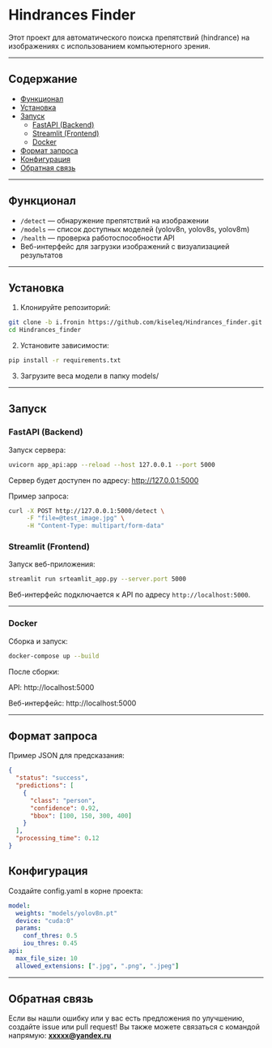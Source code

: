 
# Hindrances Finder

Этот проект для автоматического поиска препятствий (hindrance) на изображениях с использованием компьютерного зрения.

---

## Содержание

- [Функционал](#функционал)
- [Установка](#установка)
- [Запуск](#запуск)
  - [FastAPI (Backend)](#fastapi-backend)
  - [Streamlit (Frontend)](#streamlit-frontend)
  - [Docker](#docker)
- [Формат запроса](#формат-запроса)
- [Конфигурация](#конфигурация)
- [Обратная связь](#обратная-связь)

---

## Функционал

- `/detect` — обнаружение препятствий на изображении
- `/models` — список доступных моделей (yolov8n, yolov8s, yolov8m)
- `/health` — проверка работоспособности API
- Веб-интерфейс для загрузки изображений с визуализацией результатов

---

## Установка

1. Клонируйте репозиторий:
```bash
git clone -b i.fronin https://github.com/kiseleq/Hindrances_finder.git
cd Hindrances_finder
```

2. Установите зависимости:

```bash
pip install -r requirements.txt
```

3. Загрузите веса модели в папку models/

---

## Запуск

### FastAPI (Backend)

Запуск сервера:
```bash
uvicorn app_api:app --reload --host 127.0.0.1 --port 5000
```

Сервер будет доступен по адресу: http://127.0.0.1:5000

Пример запроса:
```bash
curl -X POST http://127.0.0.1:5000/detect \
     -F "file=@test_image.jpg" \
     -H "Content-Type: multipart/form-data"
```

### Streamlit (Frontend)

Запуск веб-приложения:
```bash
streamlit run srteamlit_app.py --server.port 5000
```

Веб-интерфейс подключается к API по адресу `http://localhost:5000`.

---

### Docker

Сборка и запуск: 

```bash
docker-compose up --build
```

После сборки:

API: http://localhost:5000

Веб-интерфейс: http://localhost:5000

---

## Формат запроса

Пример JSON для предсказания:
```json
{
  "status": "success",
  "predictions": [
    {
      "class": "person",
      "confidence": 0.92,
      "bbox": [100, 150, 300, 400]
    }
  ],
  "processing_time": 0.12
}
```

## Конфигурация

Создайте config.yaml в корне проекта:

```yaml
model:
  weights: "models/yolov8n.pt"
  device: "cuda:0"
  params:
    conf_thres: 0.5
    iou_thres: 0.45
api:
  max_file_size: 10
  allowed_extensions: [".jpg", ".png", ".jpeg"]
```

---

## Обратная связь

Если вы нашли ошибку или у вас есть предложения по улучшению, создайте issue или pull request!
Вы также можете связаться с командой напрямую: **xxxxx@yandex.ru**